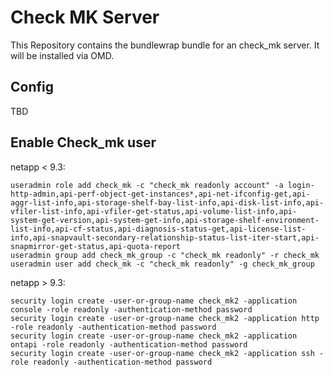 Check MK Server
===============

This Repository contains the bundlewrap bundle for an check_mk server. It will be installed via OMD.

Config
------

TBD

Enable Check_mk user
---

netapp < 9.3:
```shell
useradmin role add check_mk -c "check_mk readonly account" -a login-http-admin,api-perf-object-get-instances*,api-net-ifconfig-get,api-aggr-list-info,api-storage-shelf-bay-list-info,api-disk-list-info,api-vfiler-list-info,api-vfiler-get-status,api-volume-list-info,api-system-get-version,api-system-get-info,api-storage-shelf-environment-list-info,api-cf-status,api-diagnosis-status-get,api-license-list-info,api-snapvault-secondary-relationship-status-list-iter-start,api-snapmirror-get-status,api-quota-report
useradmin group add check_mk_group -c "check_mk readonly" -r check_mk
useradmin user add check_mk -c "check_mk readonly" -g check_mk_group
```

netapp > 9.3:
```shell
security login create -user-or-group-name check_mk2 -application console -role readonly -authentication-method password 
security login create -user-or-group-name check_mk2 -application http -role readonly -authentication-method password    
security login create -user-or-group-name check_mk2 -application ontapi -role readonly -authentication-method password 
security login create -user-or-group-name check_mk2 -application ssh -role readonly -authentication-method password  
```

